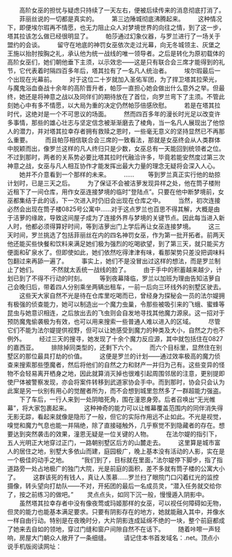 　　高阶女巫的担忧与疑虑只持续了一天左右，便被后续传来的消息彻底打消了。
　　菲丽丝说的一切都是真实的。
　　第三边陲城彻底沸腾起来。
　　这种情况下，即便埃尔瑕再不情愿，也无力阻止众人对梦境世界的向往之情，到了这一步，塔其拉该怎么做已经很明显了。
　　帕莎通过幻象仪器，与罗兰进行了一场关于盟约的会谈。
　　留守在地底的神罚女巫依次走过光幕，向无冬城领主、灰堡之王施以抬肘按胸之礼，承认他为统一战线的唯一领导者。之后是转化为原初载体的高阶女巫们，她们朝他垂下主须，以示效忠——这是只有联合会三席才能得到的礼节，它代表着时隔四百多年后，塔其拉有了一名凡人统治者。
　　埃尔瑕最后一个出现在光幕前。
　　对于这位二十岁就加入圣佑军团，为了捍卫塔其拉荣光，与魔鬼浴血奋战十余年的高阶晋升者，帕莎一直担心她会做出什么意外之举。但最终，她还是将神意之战以及同伴们的期待放在了首位，向罗兰弯下了主须。不管此刻她心中有多不情愿，以大局为重的决定仍然帕莎倍感欣慰。
　　若是在塔其拉时代，这绝对是一个不可思议的场面。
　　然而四百多年的漫长时光足以改变许多事情，那些的雄心壮志与坚定信念被渐渐磨去了棱角，当一名凡人展现出了他惊人的潜力，并对塔其拉幸存者拥有救赎之恩时，一些毫无意义的坚持显然已不再那么重要。
　　而且帕莎相信联合会三席的一致看法，那就是女巫终会从人类群体中脱颖而出，像罗兰这样的凡人终归只是少数，女巫总有一天能回到统领者之位。不过到那时，两者的关系势必要比塔其拉时代融洽许多，毕竟若能安然度过第三次神意之战，女巫与凡人相互协作才能发挥出最大力量的理念无疑将会深入人心。
　　她并不介意看到一个那样的未来。
　　……
　　等到罗兰真正实行他的劫掠计划时，已是三天之后。
　　为了保证不会被洁萝发现异样之处，他在筒子楼附近租下了一间仓库，用作女巫连接梦境的临时“登陆点”。只要在他中断梦境前，女巫都集结于此的话，下一次进入时仍旧会出现在仓库之中。
　　当然，初次连接必然会出现在筒子楼0825号公寓中……对于这点罗兰也百思不得其解，大概是由于洁萝的缘故，导致这间屋子成为了连接外界与梦境的关键节点。因此每当进入新人时，他都必须得算好时间，等到洁萝出门上学后再让女巫连接梦境。
　　这三天时间，罗兰挑选了包括菲丽丝在内的四名神罚女巫，作为第一批开拓者。前两天他还能买些快餐和饮料来满足她们极为强烈的吃喝欲望，到了第三天，就只能买方便面和矿泉水了。但即使如此，她们依然吃得津津有味，看那架势只差没把调味料包翻过来再舔一遍了。
　　事实上，她们不是没冒出过这样的想法，而是罗兰制止了她们。
　　不然就太丢统一战线的脸了。
　　由于手中的积蓄越来越少，计划已到了不得不行动的时刻。
　　等到夜幕降临，罗兰以加班为理由告知洁萝自己会晚归后，带着四人分别乘坐两辆出租车，一前一后向三环线外的别墅区驶去。
　　这些天大家自然不光是待在仓库里吃喝而已，曾经身为探秘会一员的法尔媞拥有极强的侦查能力，她可以制造出一个魔力虫巢，令那些被吸引来的飞蛾、蜜蜂等昆虫与她意识相连，之后放出去的飞虫则会自发地寻找其他魔力源泉。这一招对于预防魔鬼偷袭极为有效，也可以用来搜索一些普通人难以进入的区域。
　　尽管它们不能为法尔媞提供视野，但可以让她感受到魔力的种类及大小，自然之力也不例外。
　　经过三天的搜寻，她发现了十余个魔力反应源，其中就包括住在0827的嘉西亚。
　　排除掉同类型的，还剩下六个。
　　而六个目标里，显然住在别墅区的那位最具打劫的价值。
　　这便是罗兰的计划——通过效率极高的魔力侦查来搜索那些堕魔者，然后将他们的自然之力和财产一并归为己有。这些变异的怪物不会轻易离开栖身之地，因此就算消灭掉也很难引起周围邻居的注意，更别提即使尸体被警察发现，亦会将案件转移到武道家协会手中。而到那时，协会只会认为此案是另一伙别有用心的觉醒者所为，而不会想到城里忽然多了一群超能力强盗。
　　下了车后，一行人来到一处阴暗死角，围在潼恩身旁。后者召唤出“无光帷幕”，将大家包裹起来。
　　这种神奇的能力可以让帷幕覆盖范围内的同伴消失得无影无踪，看起来就像是隐形了一般，但它的实际作用远不止如此。不光是视觉，嗅觉和魔力气息也能一并隔绝，除了直接碰触外，几乎察觉不到隐藏者的存在。想要达到突然袭击的效果，潼恩无疑是一位关键的人物。
　　在法尔媞的指引下，五人光明正大地穿过正门，一路朝别墅区后方的山麓走去。
　　这里算是城市富人的居住之地，别墅大多依山而建，庭园极广，晚上基本没有活动的人影，实在是一个极佳的动手之地。
　　“我们到了，目标就在里面，”法尔媞停下脚步，指了指道路旁一处占地极广的独门大院，光是前庭的面积，差不多就有筒子楼的公寓大小了。
　　这群该死的有钱人，真让人羡慕……罗兰扫了眼院门口闪着红光的监控摄像，转头望向打劫队——不对，开拓团的最后一名成员灵，“潜入任务就交给你了，按之前练习的做吧。”
　　灵点点头，如同下沉一般，慢慢遁入阴影中。
　　虽然塔其拉幸存者中没有像夜莺或玛姬那样的女巫，可以视任何障碍如无物，但灵的能力也能基本满足要求。只要有阴影存在的地方，她就能融入其中，并像水一样自由行动。特别是在夜晚时分，大片阴影连成延绵不绝的一块，整个前庭都成了她来去自如的领地，穿过门缝和窗户间隙自然不在话下。
　　随着咔嚓一声轻响，房屋大门朝众人敞开了一条细缝。
　　请记住本书首发域名：.net。顶点小说手机版阅读网址：